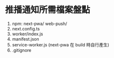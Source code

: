 # 推播通知所需檔案盤點

1. npm: next-pwa/ web-push/ 
2. next.config.ts
3. worker/index.js
4. manifest.json
5. service-worker.js (next-pwa 在 build 時自行產生)
6. .gitignore